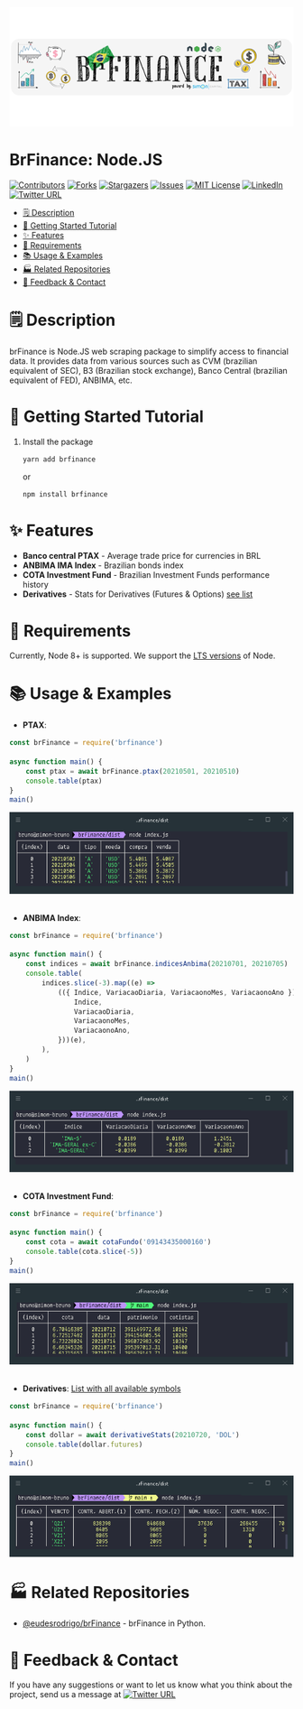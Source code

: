  <img src="images/brfinance-logo-small.png?v3" alt="Logo BrFinance" >

# BrFinance: Node.JS

[![Contributors][contributors-shield]][contributors-url]
[![Forks][forks-shield]][forks-url]
[![Stargazers][stars-shield]][stars-url]
[![Issues][issues-shield]][issues-url]
[![MIT License][license-shield]][license-url]
[![LinkedIn][linkedin-shield]][linkedin-url]
[![Twitter URL][twitter-shield]][twitter-url]

<!-- toc -->

-   [🗒 Description](#-description)
-   [🚀 Getting Started Tutorial](#-getting-started-tutorial)
-   [✨ Features](#-features)
-   [📌 Requirements](#-requirements)
-   [📚 Usage & Examples](#-usage--examples)
-   [🏭 Related Repositories](#-related-repositories)
-   [📣 Feedback & Contact](#-feedback--contact)
<!-- tocstop -->

# 🗒 Description

brFinance is Node.JS web scraping package to simplify access to financial data. It provides data from various sources such as CVM (brazilian equivalent of SEC), B3 (Brazilian stock exchange), Banco Central (brazilian equivalent of FED), ANBIMA, etc.

# 🚀 Getting Started Tutorial

1. Install the package
    ```sh
    yarn add brfinance
    ```
    or
    ```sh
    npm install brfinance
    ```

# ✨ Features

<!-- TODO
* **Financial statements**
* * Balanço Patrimonial Ativo (Balance sheet - Assets)
* * Balanço Patrimonial Passivo (Balance sheet - Liabilities)
* * Demonstração do Resultado  (Income statement)
* * Demonstração do Resultado Abrangente
* * Demonstração do Fluxo de Caixa (Cash flow statement)
* * Demonstração das Mutações do Patrimônio Líquido
* * Demonstração de Valor Adicionado
-->

-   **Banco central PTAX** - Average trade price for currencies in BRL
-   **ANBIMA IMA Index** - Brazilian bonds index
-   **COTA Investment Fund** - Brazilian Investment Funds performance history
-   **Derivatives** - Stats for Derivatives (Futures & Options) [see list](extras/derivatives.txt)

# 📌 Requirements

Currently, Node 8+ is supported. We support the [LTS versions](https://nodejs.org/en/about/releases) of Node.

# 📚 Usage & Examples

-   **PTAX**:

```js
const brFinance = require('brfinance')

async function main() {
    const ptax = await brFinance.ptax(20210501, 20210510)
    console.table(ptax)
}
main()
```

<img src="images/ptax-example.png?v2" alt="Ptax Example">\
&nbsp;

-   **ANBIMA Index**:

```js
const brFinance = require('brfinance')

async function main() {
    const indices = await brFinance.indicesAnbima(20210701, 20210705)
    console.table(
        indices.slice(-3).map((e) =>
            (({ Indice, VariacaoDiaria, VariacaonoMes, VariacaonoAno }) => ({
                Indice,
                VariacaoDiaria,
                VariacaonoMes,
                VariacaonoAno,
            }))(e),
        ),
    )
}
main()
```

<img src="images/anbima-example.png" alt="Anbima Example">\
&nbsp;

-   **COTA Investment Fund**:

```js
const brFinance = require('brfinance')

async function main() {
    const cota = await cotaFundo('09143435000160')
    console.table(cota.slice(-5))
}
main()
```

<img src="images/cota-example.png" alt="Cota Example">\
&nbsp;

-   **Derivatives**:
    [List with all available symbols](extras/derivatives.txt)

```js
const brFinance = require('brfinance')

async function main() {
    const dollar = await derivativeStats(20210720, 'DOL')
    console.table(dollar.futures)
}
main()
```

<img src="images/derivativos-example.png" alt="Derivative Example">

# 🏭 Related Repositories

-   [@eudesrodrigo/brFinance](https://github.com/eudesrodrigo/brFinance) - brFinance in Python.

# 📣 Feedback & Contact

If you have any suggestions or want to let us know what you think about the project, send us a message at [![Twitter URL][twitter-shield-msg]][twitter-url]

[contributors-shield]: https://img.shields.io/github/contributors/lobobruno/brFinance.svg?style=for-the-badge
[contributors-url]: https://github.com/lobobruno/repo/graphs/contributors
[forks-shield]: https://img.shields.io/github/forks/lobobruno/brFinance.svg?style=for-the-badge
[forks-url]: https://github.com/lobobruno/repo/network/members
[stars-shield]: https://img.shields.io/github/stars/lobobruno/brFinance.svg?style=for-the-badge
[stars-url]: https://github.com/lobobruno/repo/stargazers
[issues-shield]: https://img.shields.io/github/issues/lobobruno/brFinance.svg?style=for-the-badge
[issues-url]: https://github.com/lobobruno/repo/issues
[license-shield]: https://img.shields.io/github/license/lobobruno/brFinance.svg?style=for-the-badge
[license-url]: https://github.com/lobobruno/repo/blob/master/LICENSE.txt
[linkedin-shield]: https://img.shields.io/badge/-LinkedIn-black.svg?style=for-the-badge&logo=linkedin&colorB=555
[linkedin-url]: https://linkedin.com/in/lobobruno
[twitter-shield]: https://img.shields.io/twitter/url/https/twitter.com/brunowlf.svg?style=social&label=Follow%20%40brunowlf
[twitter-shield-msg]: https://img.shields.io/twitter/url/https/twitter.com/brunowlf.svg?style=social&label=%20%40brunowlf
[twitter-url]: https://twitter.com/brunowlf
